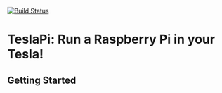 [![Build Status](https://travis-ci.com/RogWilco/TeslaPi.svg?branch=master)](https://travis-ci.com/RogWilco/TeslaPi)

# TeslaPi: Run a Raspberry Pi in your Tesla!

## Getting Started